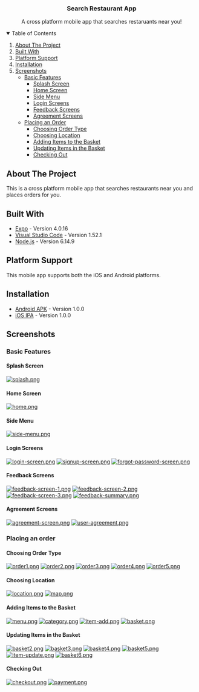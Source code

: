 <p align="center">
  <h3 align="center">Search Restaurant App</h3>
  <p align="center">
    A cross platform mobile app that searches restaruants near you!
  </p>
</p>

<details open="open">
  <summary>Table of Contents</summary>
  <ol>
    <li>
      <a href="#about-the-project">About The Project</a>
    </li>
    <li>
      <a href="#built-with">Built With</a>
    </li>
    <li>
      <a href="#platform-support">Platform Support</a>
    </li>
    <li>
      <a href="#installation">Installation</a>
    </li>
    <li>
      <a href="#screenshots">Screenshots</a>
      <ul>
        <li>
          <a href="#basic-features">Basic Features</a>
           <ul><li><a href="#splash-screen">Splash Screen</a></li></ul>
          <ul><li><a href="#home-screen">Home Screen</a></li></ul>
          <ul><li><a href="#side-menu">Side Menu</a></li></ul>
          <ul><li><a href="#login-screens">Login Screens</a></li></ul>
          <ul><li><a href="#feedback-screens">Feedback Screens</a></li></ul>
          <ul><li><a href="#agreement-screens">Agreement Screens</a></li></ul>
        </li>
      </ul>
      <ul>
        <li>
          <a href="#placing-an-order">Placing an Order</a>
          <ul><li><a href="#choosing-order-type">Choosing Order Type</a></li></ul>
          <ul><li><a href="#choosing-location">Choosing Location</a></li></ul>
          <ul><li><a href="#adding-items-to-the-basket">Adding Items to the Basket</a></li></ul>
          <ul><li><a href="#updating-items-in-the-basket">Updating Items in the Basket</a></li></ul>
          <ul><li><a href="#checking-out">Checking Out</a></li></ul>
        </li>
      </ul>
    </li>
  </ol>
</details>

## About The Project

This is a cross platform mobile app that searches restaurants near you and places orders for you.

## Built With

- [Expo](https://expo.io/) - Version 4.0.16
- [Visual Studio Code](https://code.visualstudio.com/) - Version 1.52.1
- [Node.js](https://nodejs.org/en/) - Version 6.14.9

## Platform Support

This mobile app supports both the iOS and Android platforms.

## Installation

- [Android APK](https://i.diawi.com/fp4gX7) - Version 1.0.0
- [iOS IPA](https://drive.google.com/file/d/1FwCzKla6hXHSvVhhMFIBQFWRBhnBAbUq/view?usp=sharing) - Version 1.0.0

## Screenshots

### Basic Features

#### Splash Screen

[![splash.png](https://i.postimg.cc/BQ1LWpg3/splash.png)](https://postimg.cc/6yt5ndgb)

#### Home Screen

[![home.png](https://i.postimg.cc/NjqyQXJH/home.png)](https://postimg.cc/8j4kH7Vp)

#### Side Menu

[![side-menu.png](https://i.postimg.cc/qqWNh6pW/side-menu.png)](https://postimg.cc/CnHh91B4)

#### Login Screens

[![login-screen.png](https://i.postimg.cc/yd0njyR7/login-screen.png)](https://postimg.cc/ZBKrK3jQ)
[![signup-screen.png](https://i.postimg.cc/Wzj8Hqmg/signup-screen.png)](https://postimg.cc/62jC73mp)
[![forgot-password-screen.png](https://i.postimg.cc/L5BC934x/forgot-password-screen.png)](https://postimg.cc/XBqcxFC5)

#### Feedback Screens

[![feedback-screen-1.png](https://i.postimg.cc/DynpCH5H/feedback-screen-1.png)](https://postimg.cc/rzZ9shBN)
[![feedback-screen-2.png](https://i.postimg.cc/7ZLs4zFN/feedback-screen-2.png)](https://postimg.cc/kBkFF2XV)
[![feedback-screen-3.png](https://i.postimg.cc/jdcgBcF5/feedback-screen-3.png)](https://postimg.cc/4mKQ96Zk)
[![feedback-summary.png](https://i.postimg.cc/Kzvkdy9p/feedback-summary.png)](https://postimg.cc/d7pVygcG)

#### Agreement Screens

[![agreement-screen.png](https://i.postimg.cc/HLc6cgsc/agreement-screen.png)](https://postimg.cc/B83TkRF4)
[![user-agreement.png](https://i.postimg.cc/HLqBbhVS/user-agreement.png)](https://postimg.cc/VSFq849M)

### Placing an order

#### Choosing Order Type

[![order1.png](https://i.postimg.cc/C1PB06Xh/order1.png)](https://postimg.cc/njmcYTng)
[![order2.png](https://i.postimg.cc/P5YwDypy/order2.png)](https://postimg.cc/4Y4ykz1H)
[![order3.png](https://i.postimg.cc/zfkHtfkR/order3.png)](https://postimg.cc/Lqnsh2wH)
[![order4.png](https://i.postimg.cc/s2zZ4W5r/order4.png)](https://postimg.cc/xXsC0csx)
[![order5.png](https://i.postimg.cc/X7T5XmJX/order5.png)](https://postimg.cc/tYNJMrFH)

#### Choosing Location

[![location.png](https://i.postimg.cc/RhW3ZLxc/location.png)](https://postimg.cc/1VZRW6tt)
[![map.png](https://i.postimg.cc/MZLMrN1t/map.png)](https://postimg.cc/t7h4srSV)

#### Adding Items to the Basket

[![menu.png](https://i.postimg.cc/BQ8DS4Jd/menu.png)](https://postimg.cc/SJhjV02r)
[![category.png](https://i.postimg.cc/66bnxyxr/category.png)](https://postimg.cc/Thmpr2w1)
[![item-add.png](https://i.postimg.cc/YCW13kV1/item-add.png)](https://postimg.cc/18ynRxyt)
[![basket.png](https://i.postimg.cc/9MJTMfRj/basket.png)](https://postimg.cc/zbH328Fd)

#### Updating Items in the Basket

[![basket2.png](https://i.postimg.cc/7hhzTy0J/basket2.png)](https://postimg.cc/8f8cq9yT)
[![basket3.png](https://i.postimg.cc/XqPCfDkH/basket3.png)](https://postimg.cc/SYWRqd5C)
[![basket4.png](https://i.postimg.cc/FR93NSKZ/basket4.png)](https://postimg.cc/B8VXCXHL)
[![basket5.png](https://i.postimg.cc/yNhcMj7x/basket5.png)](https://postimg.cc/TywKmrLv)
[![item-update.png](https://i.postimg.cc/SN56CjZS/item-update.png)](https://postimg.cc/7f3JyP8d)
[![basket6.png](https://i.postimg.cc/Bvf27k9R/basket6.png)](https://postimg.cc/bZLGs6vR)

#### Checking Out

[![checkout.png](https://i.postimg.cc/RVq1WwLp/checkout.png)](https://postimg.cc/hfWQwzwV)
[![payment.png](https://i.postimg.cc/05Vd5VDJ/payment.png)](https://postimg.cc/MXjjdbsW)
